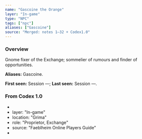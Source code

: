```yaml
---
name: "Gascoine the Orange"
layer: "In-game"
type: "NPC"
tags: ["npc"]
aliases: ["Gascoine"]
source: "Merged: notes 1–32 + Codex1.0"
---
```

### Overview
Gnome fixer of the Exchange; sommelier of rumours and finder of opportunities.

**Aliases:** Gascoine.

**First seen:** Session —; **Last seen:** Session —.

### From Codex 1.0
- 
- layer: "In-game"
- location: "Grima"
- role: "Proprietor, Exchange"
- source: "Faeblheim Online Players Guide"
- 
